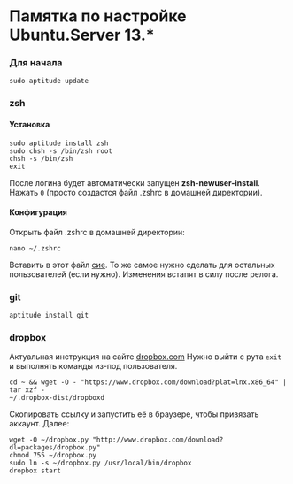 Памятка по настройке Ubuntu.Server 13.*
=======================================

### Для начала
```Shell
sudo aptitude update
```

### zsh
#### Установка
```Shell
sudo aptitude install zsh
sudo chsh -s /bin/zsh root
chsh -s /bin/zsh
exit
```
После логина будет автоматически запущен __zsh-newuser-install__.
Нажать `0` (просто создастся файл .zshrc в домашней директории).

#### Конфигурация
Открыть файл .zshrc в домашней директории:
```Shell
nano ~/.zshrc
```
Вставить в этот файл [сие](https://raw.github.com/icw82/storeroom/master/zsh/.zshrc.sh).
То же самое нужно сделать для остальных пользователей (если нужно).
Изменения встапят в силу после релога.

### git
```Shell
aptitude install git
```

### dropbox
Актуальная инструкция на сайте [dropbox.com](https://www.dropbox.com/install?os=lnx)
Нужно выйти с рута ```exit``` и выполнять команды из-под пользователя.
```Shell
cd ~ && wget -O - "https://www.dropbox.com/download?plat=lnx.x86_64" | tar xzf -
~/.dropbox-dist/dropboxd
```
Скопировать ссылку и запустить её в браузере, чтобы привязать аккаунт.
Далее:
```Shell
wget -O ~/dropbox.py "http://www.dropbox.com/download?dl=packages/dropbox.py"
chmod 755 ~/dropbox.py
sudo ln -s ~/dropbox.py /usr/local/bin/dropbox
dropbox start
```

